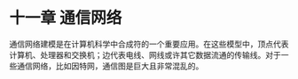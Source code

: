 # 十一章 通信网络

通信网络建模是在计算机科学中合成符的一个重要应用。在这些模型中，顶点代表计算机、处理器和交换机；边代表电线、网线或许其它数据流通的传输线。对于一些通信网络，比如因特网，通信图是巨大且非常混乱的。

